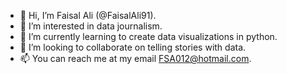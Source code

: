 - 👋 Hi, I’m Faisal Ali (@FaisalAli91).
- 👀 I’m interested in data journalism.
- 🌱 I’m currently learning to create data visualizations in python.
- 💞️ I’m looking to collaborate on telling stories with data.
- 📫 You can reach me at my email FSA012@hotmail.com.

<!---
FaisalAli91/FaisalAli91 is a ✨ special ✨ repository because its `README.md` (this file) appears on your GitHub profile.
You can click the Preview link to take a look at your changes.
--->
